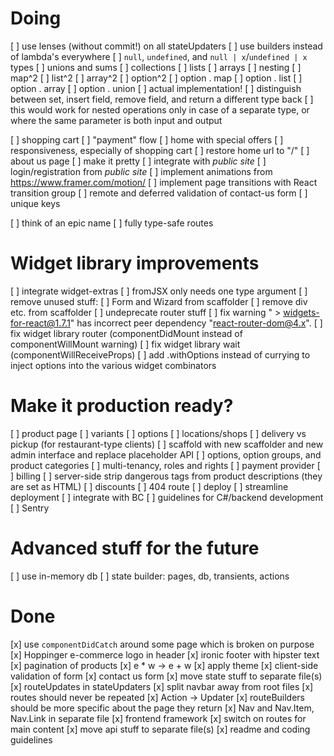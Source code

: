# Doing
[ ] use lenses (without commit!) on all stateUpdaters
  [ ] use builders instead of lambda's everywhere
  [ ] `null`, `undefined`, and `null | x`/`undefined | x` types
  [ ] unions and sums
  [ ] collections
    [ ] lists
    [ ] arrays
  [ ] nesting
    [ ] map^2
    [ ] list^2
    [ ] array^2
    [ ] option^2
    [ ] option . map
    [ ] option . list
    [ ] option . array
    [ ] option . union
  [ ] actual implementation!
  [ ] distinguish between set, insert field, remove field, and return a different type back
    [ ] this would work for nested operations only in case of a separate type, or where the same parameter is both input and output


[ ] shopping cart
  [ ] "payment" flow
[ ] home with special offers
[ ] responsiveness, especially of shopping cart
[ ] restore home url to "/"
[ ] about us page
  [ ] make it pretty
[ ] integrate with _public site_
  [ ] login/registration from _public site_
[ ] implement animations from https://www.framer.com/motion/
[ ] implement page transitions with React transition group
[ ] remote and deferred validation of contact-us form
[ ] unique keys

[ ] think of an epic name
[ ] fully type-safe routes


# Widget library improvements
[ ] integrate widget-extras
[ ] fromJSX only needs one type argument
[ ] remove unused stuff:
  [ ] Form and Wizard from scaffolder
  [ ] remove div etc. from scaffolder
[ ] undeprecate router stuff
[ ] fix warning " > widgets-for-react@1.7.1" has incorrect peer dependency "react-router-dom@4.x".
[ ] fix widget library router (componentDidMount instead of componentWillMount warning)
[ ] fix widget library wait (componentWillReceiveProps)
[ ] add .withOptions instead of currying to inject options into the various widget combinators


# Make it production ready?
[ ] product page
  [ ] variants
  [ ] options
  [ ] locations/shops
    [ ] delivery vs pickup (for restaurant-type clients)
[ ] scaffold with new scaffolder and new admin interface and replace placeholder API
[ ] options, option groups, and product categories
[ ] multi-tenancy, roles and rights
[ ] payment provider
[ ] billing
[ ] server-side strip dangerous tags from product descriptions (they are set as HTML)
[ ] discounts
[ ] 404 route
[ ] deploy
  [ ] streamline deployment
[ ] integrate with BC
[ ] guidelines for C#/backend development
[ ] Sentry

# Advanced stuff for the future
[ ] use in-memory db
[ ] state builder: pages, db, transients, actions


# Done
[x] use `componentDidCatch` around some page which is broken on purpose
[x] Hoppinger e-commerce logo in header
[x] ironic footer with hipster text
[x] pagination of products
[x] e * w -> e + w
[x] apply theme
[x] client-side validation of form
[x] contact us form
[x] move state stuff to separate file(s)
[x] routeUpdates in stateUpdaters
[x] split navbar away from root files
[x] routes should never be repeated
[x] Action -> Updater
[x] routeBuilders should be more specific about the page they return
[x] Nav and Nav.Item, Nav.Link in separate file
[x] frontend framework
[x] switch on routes for main content
[x] move api stuff to separate file(s)
[x] readme and coding guidelines

